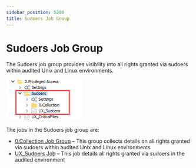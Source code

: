 ```yaml
---
sidebar_position: 5200
title: Sudoers Job Group
---
```


# Sudoers Job Group

The Sudoers job group provides visibility into all rights granted via sudoers within audited Unix and Linux environments.

![Sudoers Job Group in the Jobs Tree](../../../../../../../../static/images/AccessAnalyzer_12.0/Content/Resources/Images/EnterpriseAuditor/Solutions/Unix/PrivilegedAccess/SudoersJobsTree.png "Sudoers Job Group in the Jobs Tree")

The jobs in the Sudoers job group are:

* [0.Collection Job Group](Collection/Overview "0.Collection Job Group") – This group collects details on all rights granted via sudoers within audited Unix and Linux environments
* [UX\_Sudoers Job](UX_Sudoers "UX_Sudoers Job") – This job details all rights granted via sudoers in the audited environment